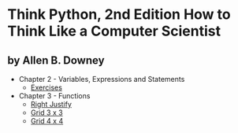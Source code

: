 # Think Python, 2nd Edition How to Think Like a Computer Scientist
## by Allen B. Downey

* Chapter 2 - Variables, Expressions and Statements
  * [Exercises](CH2%20-%20Variables,%20Expressions%20and%20Statements/2-2.py)
* Chapter 3 - Functions
  * [Right Justify](CH3%20-%20Functions/3-1.py)
  * [Grid 3 x 3](CH3%20-%20Functions/3-2.py)
  * [Grid 4 x 4](CH3%20-%20Functions/3-3.py)